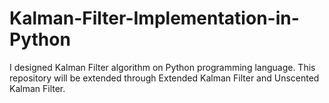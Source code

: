 # Kalman-Filter-Implementation-in-Python
I designed Kalman Filter algorithm on Python programming language. This repository will be extended through Extended Kalman Filter and Unscented Kalman Filter.
